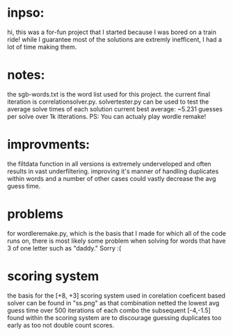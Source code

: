 # inpso:
hi, this was a for-fun project that I started because I was bored on a train ride!
while I guarantee most of the solutions are extremly inefficent, I had a lot of time making them.

# notes:
the sgb-words.txt is the word list used for this project.
the current final iteration is correlationsolver.py.
solvertester.py can be used to test the average solve times of each solution
current best average: ~5.231 guesses per solve over 1k itterations. PS: You can actualy play wordle remake!

# improvments:
the filtdata function in all versions is extremely underveloped and often results in vast underfiltering.
improving it's manner of handling duplicates within words and a number of other cases could vastly decrease the avg guess time.

# problems
for wordleremake.py, which is the basis that I made for which all of the code runs on, there is most likely some problem when solving for words that have 3 of one letter such as "daddy."
Sorry :(

# scoring system
the basis for the [+8, +3] scoring system used in corelation coeficent based solver can be found in "ss.png" as that combination netted the lowest avg guess time over 500 iterations of each combo
the subsequent [-4,-1.5] found within the scoring system are to discourage guessing duplicates too early as too not double count scores. 
